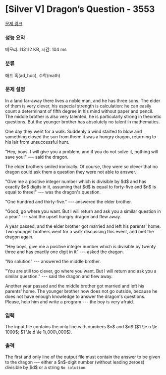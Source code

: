 # [Silver V] Dragon’s Question - 3553 

[문제 링크](https://www.acmicpc.net/problem/3553) 

### 성능 요약

메모리: 113112 KB, 시간: 104 ms

### 분류

애드 혹(ad_hoc), 수학(math)

### 문제 설명

<p>In a land far-away there lives a noble man, and he has three sons. The elder of them is very clever, his especial strength is calculation: he can easily count a determinant of fifth degree in his mind without paper and pencil. The middle brother is also very talented, he is particularly strong in theoretic questions. But the younger brother has absolutely no talent in mathematics.</p>

<p>One day they went for a walk. Suddenly a wind started to blow and something closed the sun from them: it was a hungry dragon, returning to his lair from unsuccessful hunt.</p>

<p>"Hey, boys. I will give you a problem, and if you do not solve it, nothing will save you!" --- said the dragon.</p>

<p>The elder brothers smiled ironically. Of course, they were so clever that no dragon could ask them a question they were not able to answer.</p>

<p>"Give me a positive integer number which is divisible by $d$ and has exactly $n$ digits in it, assuming that $d$ is equal to forty-five and $n$ is equal to three!" --- was the dragon's question.</p>

<p>"One hundred and thirty-five." --- answered the elder brother.</p>

<p>"Good, go where you want. But I will return and ask you a similar question in a year." --- said the upset hungry dragon and flew away.</p>

<p>A year passed, and the elder brother got married and left his parents' home. Two younger brothers went for a walk discussing this event, and met the dragon again. </p>

<p>"Hey boys, give me a positive integer number which is divisible by twenty three and has exactly one digit in it" --- asked the dragon.</p>

<p>"No solution" --- answered the middle brother.</p>

<p>"You are still too clever, go where you want. But I will return and ask you a similar question." --- said the dragon and flew away.</p>

<p>Another year passed and the middle brother got married and left his parents' home. The younger brother now does not go outside, because he does not have enough knowledge to answer the dragon's questions. Please, help him and write a program --- the boy is very afraid.</p>

### 입력 

 <p>The input file contains the only line with numbers $n$ and $d$ ($1 \le n \le 1000$; $1 \le d \le 1\,000\,000$).</p>

### 출력 

 <p>The first and only line of the output file must contain the answer to be given to the dragon --- either a $n$-digit number (without leading zeroes) divisible by $d$ or a string <code>No solution</code>.</p>


